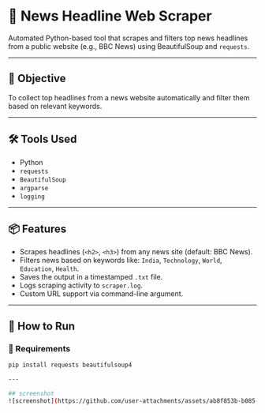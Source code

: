 # 📰 News Headline Web Scraper

Automated Python-based tool that scrapes and filters top news headlines from a public website (e.g., BBC News) using BeautifulSoup and `requests`.

---

## 🎯 Objective
To collect top headlines from a news website automatically and filter them based on relevant keywords.

---

## 🛠️ Tools Used
- Python
- `requests`
- `BeautifulSoup`
- `argparse`
- `logging`

---

## 📦 Features
- Scrapes headlines (`<h2>`, `<h3>`) from any news site (default: BBC News).
- Filters news based on keywords like: `India`, `Technology`, `World`, `Education`, `Health`.
- Saves the output in a timestamped `.txt` file.
- Logs scraping activity to `scraper.log`.
- Custom URL support via command-line argument.

---

## 🚀 How to Run

### 📌 Requirements
```bash
pip install requests beautifulsoup4

---

## screenshot
![screenshot](https://github.com/user-attachments/assets/ab8f853b-b085-4d1f-b233-8611098bda73)

